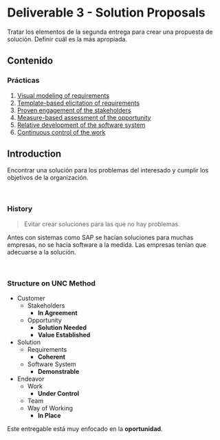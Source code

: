 # Deliverable 3 - Solution Proposals

Tratar los elementos de la segunda entrega para crear una propuesta de solución. Definir cuál es la más apropiada.

## Contenido

### Prácticas

1. [Visual modeling of requirements](/Deliverable3/Practices/1_Visual_Modeling.md)
2. [Template-based elicitation of requirements](/Deliverable3/Practices/2_Template_Based.md)
3. [Proven engagement of the stakeholders](/Deliverable3/Practices/3_Proven_Engagement.md)
4. [Measure-based assessment of the opportunity](/Deliverable3/Practices/4_Measure_Based.md)
5. [Relative development of the software system](/Deliverable3/Practices/5_Relative_Development.md)
6. [Continuous control of the work](/Deliverable3/Practices/6_Continuous_Control.md)

## Introduction

Encontrar una solución para los problemas del interesado y cumplir los objetivos de la organización.

&nbsp;

### History

> Evitar crear soluciones para las que no hay problemas.

Antes con sistemas como SAP se hacían soluciones para muchas empresas, no se hacía software a la medida. Las empresas tenían que adecuarse a la solución.

&nbsp;

### Structure on UNC Method

- Customer
  - Stakeholders
    - **In Agreement**
  - Opportunity
    - **Solution Needed**
    - **Value Established**
- Solution
  - Requirements
    - **Coherent**
  - Software System
    - **Demonstrable**
- Endeavor
  - Work
    - **Under Control**
  - Team
  - Way of Working
    - **In Place**

Este entregable está muy enfocado en la **oportunidad**.
